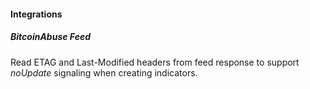 #### Integrations
##### BitcoinAbuse Feed
Read ETAG and Last-Modified headers from feed response to support *noUpdate* signaling when creating indicators.
